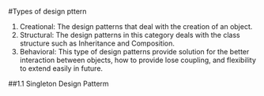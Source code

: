 #Types of design pttern

1. Creational: The design patterns that deal with the creation of an object.
2. Structural: The design patterns in this category deals with the class structure such as Inheritance and Composition.
3. Behavioral: This type of design patterns provide solution for the better interaction between objects, how to provide lose coupling, and flexibility to extend easily in future.

##1.1 Singleton Design Patterm
